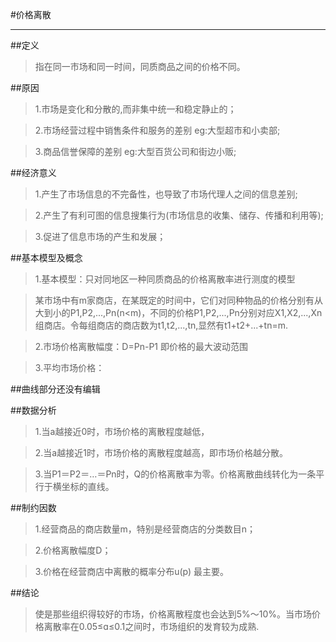 #价格离散

***

##定义

>指在同一市场和同一时间，同质商品之间的价格不同。

##原因

>1.市场是变化和分散的,而非集中统一和稳定静止的；

>2.市场经营过程中销售条件和服务的差别 eg:大型超市和小卖部;

>3.商品信誉保障的差别 eg:大型百货公司和街边小贩;

##经济意义

>1.产生了市场信息的不完备性，也导致了市场代理人之间的信息差别;

>2.产生了有利可图的信息搜集行为(市场信息的收集、储存、传播和利用等);

>3.促进了信息市场的产生和发展；

##基本模型及概念

>1.基本模型：只对同地区一种同质商品的价格离散率进行测度的模型

>某市场中有m家商店，在某既定的时间中，它们对同种物品的价格分别有从大到小的P1,P2,...,Pn(n<m)，不同的价格P1,P2,...,Pn分别对应X1,X2,...,Xn组商店。令每组商店的商店数为t1,t2,...,tn,显然有t1+t2+...+tn=m.

>2.市场价格离散幅度：D=Pn-P1 即价格的最大波动范围

>3.平均市场价格：

##曲线部分还没有编辑

##数据分析

>1.当a越接近0时，市场价格的离散程度越低，

>2.当a越接近1时，市场价格的离散程度越高，即市场价格越分散。

>3.当P1＝P2＝…＝Pn时，Q的价格离散率为零。价格离散曲线转化为一条平行于横坐标的直线。

##制约因数

>1.经营商品的商店数量m，特别是经营商店的分类数目n；

>2.价格离散幅度D；

>3.价格在经营商店中离散的概率分布u(p) 最主要。

##结论

>使是那些组织得较好的市场，价格离散程度也会达到5%～10%。当市场价格离散率在0.05≤ɑ≤0.1之间时，市场组织的发育较为成熟.
